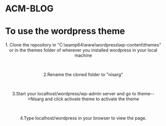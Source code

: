 # ACM-BLOG
<h1> To use the wordpress theme</h1>
<p style="text-align: center">1. Clone the repository in "C:\wamp64\www\wordpress\wp-content\themes" or in the themes folder of wherever you installed wordpress in your local machine </p>
<br>
<p style="text-align: center">2.Rename the cloned folder to "nisarg"</p>
<br>
<p style="text-align: center">3.Start your localhost/wordpress/wp-admin server and go to  theme-->Nisarg and click activate theme to activate the theme</p>
<br>
<p style="text-align: center">4.Type localhost/wordpress in your browser to view the page.</p>